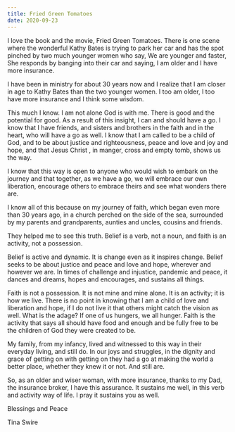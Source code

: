 ```yaml
---
title: Fried Green Tomatoes
date: 2020-09-23
---
```



I love the book and the movie, Fried Green Tomatoes.  There is one scene where the wonderful Kathy Bates is trying to park 
her car and has the spot pinched by two much  younger women who say,   We are younger and faster,  She responds by banging
into their car and saying,  I am older and I have more insurance.
 
I have been in ministry for about 30 years now and I realize that I am closer in age to Kathy Bates than the two younger 
women.  I too am older, I too have more insurance and I think some wisdom. 
 
This much I know. I am not alone God is with me.  There is good and the potential for good.  As a result of this insight, I
can and should have a go.  I know that I have friends, and sisters and brothers in the faith and in the heart, who will 
have a go as well.  I know that I am called to be a child of God, and to be about justice and righteousness, peace and love
 and joy and hope, and that Jesus Christ , in manger, cross and empty tomb, shows us the way. 
 
I know that this way is open to anyone who would wish to embark on the journey and that together, as  we have a go, we will 
embrace our own liberation, encourage others to embrace theirs and see what wonders there are. 
 
I know all of this because on my journey of faith, which began even more than 30 years ago, in a church perched on the side
of the sea, surrounded by my parents  and grandparents, aunties and uncles, cousins and friends.   
 
They helped me to see this truth.  Belief is a verb, not a noun, and faith is an activity, not a possession. 
 
Belief is active and dynamic.  It is change even as it inspires change.  Belief seeks to be about justice and peace and
love and hope, wherever and however we are.  In times of challenge and injustice, pandemic and peace, it dances and dreams, 
hopes and encourages, and sustains all things. 
 
Faith is not a possession.  It is not mine and mine alone.  It is an activity; it is how we live.  There is no point in
knowing that I am a child of love and liberation and hope, if I do not live it that others might catch the vision as well.
 What is the adage?  If one of us hungers, we all hunger.  Faith is the activity that says all should have food and enough
and be fully free to be the children of God they were created to be. 
 
My family, from my infancy, lived and witnessed to this way in their everyday living, and still do.  In our joys and 
struggles, in the dignity and grace of getting on with getting on they had a go at making the world a better place, whether
they knew it or not.  And still are.  
 
So, as an older and wiser woman, with more insurance, thanks to my Dad, the insurance broker, I have this assurance.  It
sustains me well, in this verb and activity way of life.  I pray it sustains you as well. 
 
 
Blessings and Peace 
 
Tina Swire 
 
